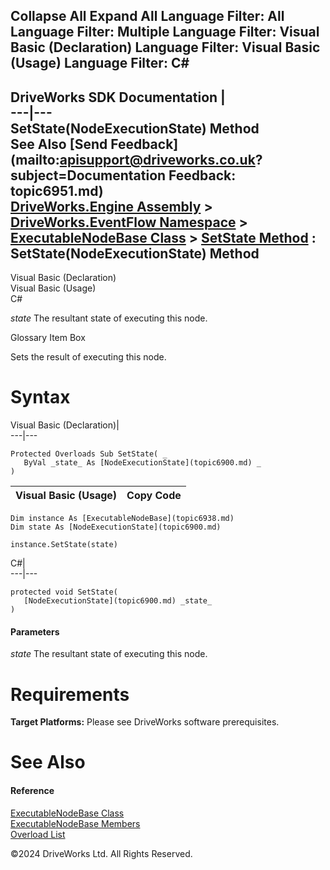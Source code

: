        

 Collapse All Expand All  Language Filter: All  Language Filter: Multiple  Language Filter: Visual Basic (Declaration) Language Filter: Visual Basic (Usage) Language Filter: C#  
---  
DriveWorks SDK Documentation  |   
---|---  
SetState(NodeExecutionState) Method   
See Also [Send Feedback](mailto:apisupport@driveworks.co.uk?subject=Documentation Feedback: topic6951.md)  
[DriveWorks.Engine Assembly](topic2156.md) > [DriveWorks.EventFlow Namespace](topic6871.md) > [ExecutableNodeBase Class](topic6938.md) > [SetState Method](topic6950.md) : SetState(NodeExecutionState) Method  
---  
  
Visual Basic (Declaration)    
Visual Basic (Usage)    
C# 

_state_
    The resultant state of executing this node.

Glossary Item Box

Sets the result of executing this node. 

# Syntax

Visual Basic (Declaration)|   
---|---  
      
    
    Protected Overloads Sub SetState( _
       ByVal _state_ As [NodeExecutionState](topic6900.md) _
    )   
  
Visual Basic (Usage)| Copy Code  
---|---  
      
    
    Dim instance As [ExecutableNodeBase](topic6938.md)
    Dim state As [NodeExecutionState](topic6900.md)
     
    instance.SetState(state)  
  
C#|   
---|---  
      
    
    protected void SetState( 
       [NodeExecutionState](topic6900.md) _state_
    )  
  
#### Parameters

 _state_
    The resultant state of executing this node.

# Requirements

**Target Platforms:** Please see DriveWorks software prerequisites.

# See Also

#### Reference

[ExecutableNodeBase Class](topic6938.md)   
[ExecutableNodeBase Members](topic6939.md)   
[Overload List](topic6950.md)

©2024 DriveWorks Ltd. All Rights Reserved.
